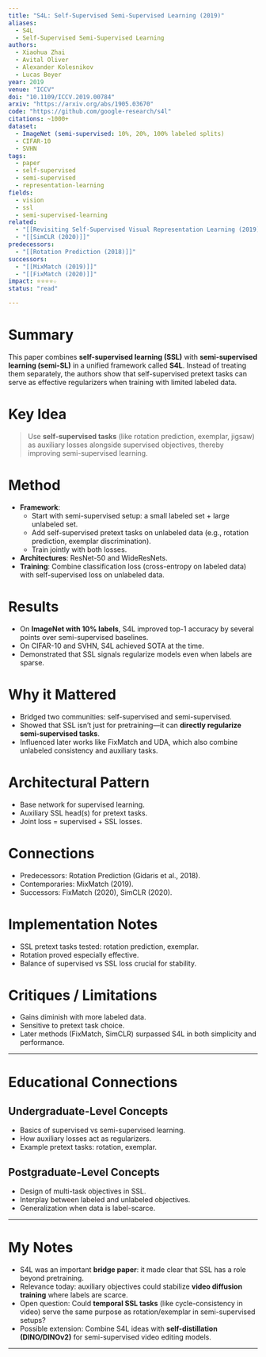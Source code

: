 ```yaml
---
title: "S4L: Self-Supervised Semi-Supervised Learning (2019)"
aliases:
  - S4L
  - Self-Supervised Semi-Supervised Learning
authors:
  - Xiaohua Zhai
  - Avital Oliver
  - Alexander Kolesnikov
  - Lucas Beyer
year: 2019
venue: "ICCV"
doi: "10.1109/ICCV.2019.00784"
arxiv: "https://arxiv.org/abs/1905.03670"
code: "https://github.com/google-research/s4l"
citations: ~1000+
dataset:
  - ImageNet (semi-supervised: 10%, 20%, 100% labeled splits)
  - CIFAR-10
  - SVHN
tags:
  - paper
  - self-supervised
  - semi-supervised
  - representation-learning
fields:
  - vision
  - ssl
  - semi-supervised-learning
related:
  - "[[Revisiting Self-Supervised Visual Representation Learning (2019)]]"
  - "[[SimCLR (2020)]]"
predecessors:
  - "[[Rotation Prediction (2018)]]"
successors:
  - "[[MixMatch (2019)]]"
  - "[[FixMatch (2020)]]"
impact: ⭐⭐⭐⭐☆
status: "read"

---
```


# Summary
This paper combines **self-supervised learning (SSL)** with **semi-supervised learning (semi-SL)** in a unified framework called **S4L**. Instead of treating them separately, the authors show that self-supervised pretext tasks can serve as effective regularizers when training with limited labeled data.

# Key Idea
> Use **self-supervised tasks** (like rotation prediction, exemplar, jigsaw) as auxiliary losses alongside supervised objectives, thereby improving semi-supervised learning.

# Method
- **Framework**:  
  - Start with semi-supervised setup: a small labeled set + large unlabeled set.  
  - Add self-supervised pretext tasks on unlabeled data (e.g., rotation prediction, exemplar discrimination).  
  - Train jointly with both losses.  
- **Architectures**: ResNet-50 and WideResNets.  
- **Training**: Combine classification loss (cross-entropy on labeled data) with self-supervised loss on unlabeled data.

# Results
- On **ImageNet with 10% labels**, S4L improved top-1 accuracy by several points over semi-supervised baselines.  
- On CIFAR-10 and SVHN, S4L achieved SOTA at the time.  
- Demonstrated that SSL signals regularize models even when labels are sparse.  

# Why it Mattered
- Bridged two communities: self-supervised and semi-supervised.  
- Showed that SSL isn’t just for pretraining—it can **directly regularize semi-supervised tasks**.  
- Influenced later works like FixMatch and UDA, which also combine unlabeled consistency and auxiliary tasks.  

# Architectural Pattern
- Base network for supervised learning.  
- Auxiliary SSL head(s) for pretext tasks.  
- Joint loss = supervised + SSL losses.  

# Connections
- Predecessors: Rotation Prediction (Gidaris et al., 2018).  
- Contemporaries: MixMatch (2019).  
- Successors: FixMatch (2020), SimCLR (2020).  

# Implementation Notes
- SSL pretext tasks tested: rotation prediction, exemplar.  
- Rotation proved especially effective.  
- Balance of supervised vs SSL loss crucial for stability.  

# Critiques / Limitations
- Gains diminish with more labeled data.  
- Sensitive to pretext task choice.  
- Later methods (FixMatch, SimCLR) surpassed S4L in both simplicity and performance.  

---

# Educational Connections

## Undergraduate-Level Concepts
- Basics of supervised vs semi-supervised learning.  
- How auxiliary losses act as regularizers.  
- Example pretext tasks: rotation, exemplar.  

## Postgraduate-Level Concepts
- Design of multi-task objectives in SSL.  
- Interplay between labeled and unlabeled objectives.  
- Generalization when data is label-scarce.  

---

# My Notes
- S4L was an important **bridge paper**: it made clear that SSL has a role beyond pretraining.  
- Relevance today: auxiliary objectives could stabilize **video diffusion training** where labels are scarce.  
- Open question: Could **temporal SSL tasks** (like cycle-consistency in video) serve the same purpose as rotation/exemplar in semi-supervised setups?  
- Possible extension: Combine S4L ideas with **self-distillation (DINO/DINOv2)** for semi-supervised video editing models.  

---
